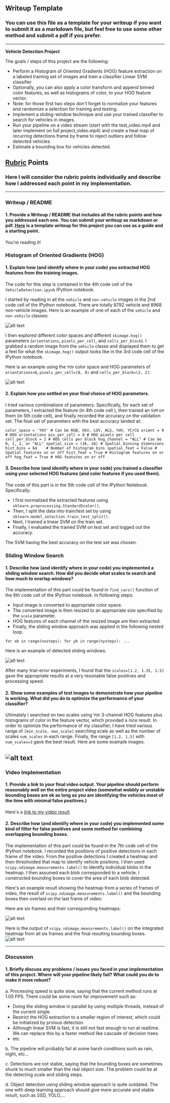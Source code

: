 ## Writeup Template
### You can use this file as a template for your writeup if you want to submit it as a markdown file, but feel free to use some other method and submit a pdf if you prefer.

---

**Vehicle Detection Project**

The goals / steps of this project are the following:

* Perform a Histogram of Oriented Gradients (HOG) feature extraction on a labeled training set of images and train a classifier Linear SVM classifier
* Optionally, you can also apply a color transform and append binned color features, as well as histograms of color, to your HOG feature vector. 
* Note: for those first two steps don't forget to normalize your features and randomize a selection for training and testing.
* Implement a sliding-window technique and use your trained classifier to search for vehicles in images.
* Run your pipeline on a video stream (start with the test_video.mp4 and later implement on full project_video.mp4) and create a heat map of recurring detections frame by frame to reject outliers and follow detected vehicles.
* Estimate a bounding box for vehicles detected.

[//]: # (Image References)
[image1]: ./Figures/car_notcar.png
[image2]: ./Figures/hog_sample.png
[image3]: ./Figures/sliding_windows.png
[image4]: ./Figures/sliding_windows_results.png
[image5]: ./Figures/bboxes_and_heat.png
[image6]: ./Figures/label_and_final.png
[video1]: ./project_video.mp4

## [Rubric](https://review.udacity.com/#!/rubrics/513/view) Points
### Here I will consider the rubric points individually and describe how I addressed each point in my implementation.  

---
### Writeup / README

#### 1. Provide a Writeup / README that includes all the rubric points and how you addressed each one.  You can submit your writeup as markdown or pdf.  [Here](https://github.com/udacity/CarND-Vehicle-Detection/blob/master/writeup_template.md) is a template writeup for this project you can use as a guide and a starting point.  

You're reading it!

### Histogram of Oriented Gradients (HOG)

#### 1. Explain how (and identify where in your code) you extracted HOG features from the training images.

The code for this step is contained in the 4th code cell of the `VehicleDetection.ipynb` IPython notebook.  

I started by reading in all the `vehicle` and `non-vehicle` images in the 2nd code cell of the IPython notebook. There are totally 8792 vehicle and 8968 non-vehicle images. Here is an example of one of each of the `vehicle` and `non-vehicle` classes:

![alt text][image1]

I then explored different color spaces and different `skimage.hog()` parameters (`orientations`, `pixels_per_cell`, and `cells_per_block`).  I grabbed a random image from the `vehicle` classe and displayed them to get a feel for what the `skimage.hog()` output looks like in the 3rd code cell of the IPython notebook.

Here is an example using the `YUV` color space and HOG parameters of `orientations=8`, `pixels_per_cell=(8, 8)` and `cells_per_block=(2, 2)`:


![alt text][image2]

#### 2. Explain how you settled on your final choice of HOG parameters.

I tried various combinations of parameters. Specifically, for each set of parameters, I extracted the feature (in 4th code cell ), then trained an `SVM` on them (in 5th code cell), and finally recorded the accuracy on the validation set. The final set of parameters with the best accuracy landed at:

`color_space = 'YUV' # Can be RGB, HSV, LUV, HLS, YUV, YCrCb
orient = 9  # HOG orientations
pix_per_cell = 8 # HOG pixels per cell
cell_per_block = 2 # HOG cells per block
hog_channel = "ALL" # Can be 0, 1, 2, or "ALL"
spatial_size = (16, 16) # Spatial binning dimensions
hist_bins = 64    # Number of histogram bins
spatial_feat = False # Spatial features on or off
hist_feat = True # Histogram features on or off
hog_feat = True # HOG features on or off
`

#### 3. Describe how (and identify where in your code) you trained a classifier using your selected HOG features (and color features if you used them).

The code of this part is in the 5th code cell of the IPython Notebook. Specifically:
* I first normalized the extracted features using `sklearn.preprocessing.StandardScaler()`.
* Then, I split the data into train/test set by using `sklearn.model_selection.train_test_split()`.
* Next, I trained a linear SVM on the train set.
* Finally, I evaluated the trained SVM on test set and logged out the accuracy.

The SVM having the best accuracy on the test set was chosen.

### Sliding Window Search

#### 1. Describe how (and identify where in your code) you implemented a sliding window search.  How did you decide what scales to search and how much to overlap windows?

The implementation of this part could be found in `find_cars()` function of the 6th code cell of the IPython notebook. In flollowing steps:
* Input image is converted to appropriate color space.
* The converted image is then resized to an appropriate size specified by the `scale` parameter.
* HOG features of each channel of the resized image are then extracted.
* Finally, the sliding window approach was applied in the following nested loop.

`for xb in range(nxsteps):
     for yb in range(nysteps):
         ...
`

Here is an example of detected sliding windows.

![alt text][image3]

After many trial-error experiments, I found that the `scales=[1.2, 1.35, 1.5]` gave the appropriate results at a very resonable false positives and processing speed.

#### 2. Show some examples of test images to demonstrate how your pipeline is working.  What did you do to optimize the performance of your classifier?

Ultimately I searched on two scales using `YUV` 3-channel HOG features plus histograms of color in the feature vector, which provided a nice result.  In order to optimize the performance of my classifier, I have tried various range of `[min_scale, max_scale]` searching scale as well as the number of scales `num_scales` in each range. Finally, the range `[1.2, 1.5]` with `num_scales=3` gave the best result. Here are some example images:

![alt text][image4]
---

### Video Implementation

#### 1. Provide a link to your final video output.  Your pipeline should perform reasonably well on the entire project video (somewhat wobbly or unstable bounding boxes are ok as long as you are identifying the vehicles most of the time with minimal false positives.)
Here's a [link to my video result](./detected_vehicle_video.mp4)


#### 2. Describe how (and identify where in your code) you implemented some kind of filter for false positives and some method for combining overlapping bounding boxes.

The implementation of this part could be found in the 7th code cell of the IPython notebook. I recorded the positions of positive detections in each frame of the video.  From the positive detections I created a heatmap and then thresholded that map to identify vehicle positions.  I then used `scipy.ndimage.measurements.label()` to identify individual blobs in the heatmap.  I then assumed each blob corresponded to a vehicle.  I constructed bounding boxes to cover the area of each blob detected.  

Here's an example result showing the heatmap from a series of frames of video, the result of `scipy.ndimage.measurements.label()` and the bounding boxes then overlaid on the last frame of video:

Here are six frames and their corresponding heatmaps:

![alt text][image5]

Here is the output of `scipy.ndimage.measurements.label()` on the integrated heatmap from all six frames and the final resulting bounding boxes.
![alt text][image6]

---

### Discussion

#### 1. Briefly discuss any problems / issues you faced in your implementation of this project.  Where will your pipeline likely fail?  What could you do to make it more robust?

a. Processing speed is quite slow, saying that the current method runs at 1.05 FPS. There could be some room for improvement such as:
 * Doing the sliding window in parallel by using multiple threads, instead of the current single.
 * Restrict the HOG extraction to a smaller region of interest, which could be initialized by prvious detection.
 * Although linear SVM is fast, it is still not fast enough to run at realtime. We can replace this by a faster method like cascade of decision trees.
 * etc

b. The pipeline will probably fail at some harsh conditions such as rain, night, etc...

c. Detections are not stable, saying that the bounding boxes are sometimes shunk to much smaller than the  real object size. The problem could be at the detecting scale and sliding steps.

d. Object detection using sliding window approach is quite outdated. The one with deep learning approach should give more accurate and stable result, such as SSD, YOLO,...
